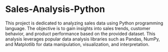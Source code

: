 # Sales-Analysis-Python
This project is dedicated to analyzing sales data using Python programming language. The objective is to gain insights into sales trends, customer behavior, and product performance based on the provided dataset. This analysis leverages popular data analysis libraries such as Pandas, NumPy, and Matplotlib for data manipulation, visualization, and interpretation.
